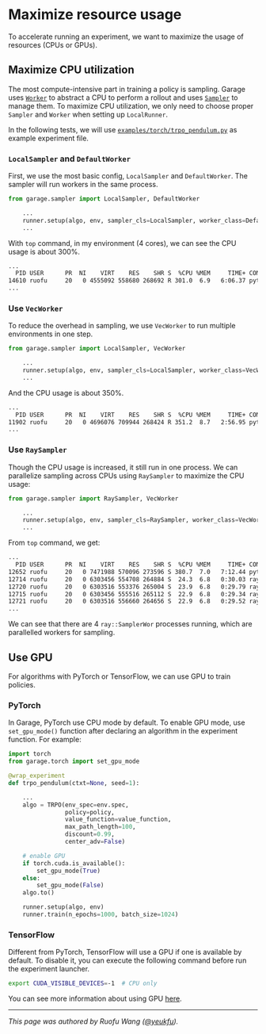 # Maximize resource usage

To accelerate running an experiment, we want to maximize the usage of resources
(CPUs or GPUs).

## Maximize CPU utilization

The most compute-intensive part in training a policy is sampling. Garage uses
[`Worker`](sampling.html#worker) to abstract a CPU to perform a rollout and uses
[`Sampler`](sampling.html#sampler) to manage them. To maximize CPU utilization,
we only need to choose proper `Sampler` and `Worker` when setting up
`LocalRunner`.

In the following tests, we will use [`examples/torch/trpo_pendulum.py`](https://github.com/rlworkgroup/garage/blob/master/examples/torch/trpo_pendulum.py)
as example experiment file.

### `LocalSampler` and `DefaultWorker`

First, we use the most basic config, `LocalSampler` and `DefaultWorker`. The
sampler will run workers in the same process.

```py
from garage.sampler import LocalSampler, DefaultWorker

    ...
    runner.setup(algo, env, sampler_cls=LocalSampler, worker_class=DefaultWorker)
    ...
```

With `top` command, in my environment (4 cores), we can see the CPU usage is
about 300%.

```sh
...
  PID USER      PR  NI    VIRT    RES    SHR S  %CPU %MEM     TIME+ COMMAND
14610 ruofu     20   0 4555092 558680 268692 R 301.0  6.9   6:06.37 python examples
...
```

### Use `VecWorker`

To reduce the overhead in sampling, we use `VecWorker` to run multiple
environments in one step.

```py
from garage.sampler import LocalSampler, VecWorker

    ...
    runner.setup(algo, env, sampler_cls=LocalSampler, worker_class=VecWorker)
    ...
```

And the CPU usage is about 350%.

```sh
...
  PID USER      PR  NI    VIRT    RES    SHR S  %CPU %MEM     TIME+ COMMAND
11902 ruofu     20   0 4696076 709944 268424 R 351.2  8.7   2:56.95 python examples
...
```

### Use `RaySampler`

Though the CPU usage is increased, it still run in one process. We can
parallelize sampling across CPUs using `RaySampler` to maximize the CPU usage:

```py
from garage.sampler import RaySampler, VecWorker

    ...
    runner.setup(algo, env, sampler_cls=RaySampler, worker_class=VecWorker)
    ...
```

From `top` command, we get:

```sh
...
  PID USER      PR  NI    VIRT    RES    SHR S  %CPU %MEM     TIME+ COMMAND
12652 ruofu     20   0 7471988 570096 273596 S 380.7  7.0   7:12.44 python examples
12714 ruofu     20   0 6303456 554708 264884 S  24.3  6.8   0:30.03 ray::SamplerWor
12720 ruofu     20   0 6303516 553376 265004 S  23.9  6.8   0:29.79 ray::SamplerWor
12715 ruofu     20   0 6303456 555516 265112 S  22.9  6.8   0:29.34 ray::SamplerWor
12721 ruofu     20   0 6303516 556660 264656 S  22.9  6.8   0:29.52 ray::SamplerWor
...
```

We can see that there are 4 `ray::SamplerWor` processes running, which are
parallelled workers for sampling.

## Use GPU

For algorithms with PyTorch or TensorFlow, we can use GPU to train policies.

### PyTorch

In Garage, PyTorch use CPU mode by default. To enable GPU mode, use
`set_gpu_mode()` function after declaring an algorithm in the experiment
function. For example:

```py
import torch
from garage.torch import set_gpu_mode

@wrap_experiment
def trpo_pendulum(ctxt=None, seed=1):

    ...
    algo = TRPO(env_spec=env.spec,
                policy=policy,
                value_function=value_function,
                max_path_length=100,
                discount=0.99,
                center_adv=False)

    # enable GPU
    if torch.cuda.is_available():
        set_gpu_mode(True)
    else:
        set_gpu_mode(False)
    algo.to()

    runner.setup(algo, env)
    runner.train(n_epochs=1000, batch_size=1024)
```

### TensorFlow

Different from PyTorch, TensorFlow will use a GPU if one is available by
default. To disable it, you can execute the following command before run the
experiment launcher.

```sh
export CUDA_VISIBLE_DEVICES=-1  # CPU only
```

You can see more information about using GPU [here](experiments.html#running-experiments-on-gpu-cpu).

----

*This page was authored by Ruofu Wang ([@yeukfu](https://github.com/yeukfu)).*
